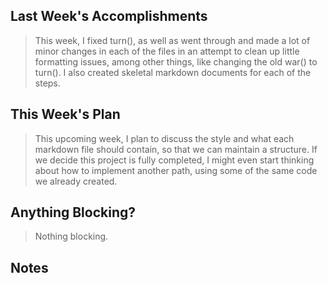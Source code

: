 ## Last Week's Accomplishments

> This week, I fixed turn(), as well as went through and made a lot of minor changes in each of the files in an attempt to clean up
> little formatting issues, among other things, like changing the old war() to turn(). I also created skeletal markdown documents 
> for each of the steps.

## This Week's Plan

> This upcoming week, I plan to discuss the style and what each markdown file should contain, so that we can maintain a structure.
> If we decide this project is fully completed, I might even start thinking about how to implement another path, using some of the
> same code we already created.

## Anything Blocking?

> Nothing blocking.

## Notes
